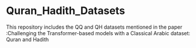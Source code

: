 # Quran_Hadith_Datasets
This repository includes the QQ and QH datasets mentioned in the paper :Challenging the Transformer-based models with a Classical Arabic dataset: Quran and Hadith
